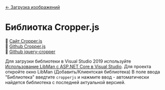[← Загрузка изображений](/README.md)  

# Библиотка Cropper.js
📘 [Сайт Cropper.js](https://fengyuanchen.github.io/cropperjs/)   
📘 [Github Cropper.js](https://github.com/fengyuanchen/cropperjs)   
📘 [Github jquery-cropper](https://github.com/fengyuanchen/jquery-cropper)   

Для загрузки библиотеки в Visual Studio 2019 используйте [Использование LibMan с ASP.NET Core в Visual Studio](https://docs.microsoft.com/ru-ru/aspnet/core/client-side/libman/libman-vs?view=aspnetcore-3.1). Для проекта откройте окно LibMan (Добавить/Клиентская библиотека) В поле ввода "Библиотека" введтите `cropperjs` и нажмите ввод - автоматически найдется библиотека с последней актуальной версией.


